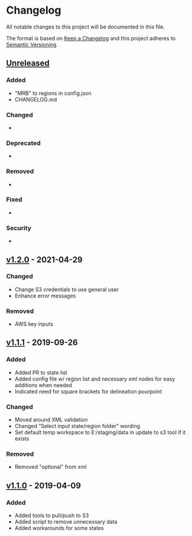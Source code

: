 # Changelog

All notable changes to this project will be documented in this file.

The format is based on [Keep a Changelog](http://keepachangelog.com/en/1.0.0/)
and this project adheres to [Semantic Versioning](http://semver.org/spec/v2.0.0.html).

## [Unreleased](https://github.com/USGS-WiM/StreamStats-Tools/tree/dev)

### Added 

- "MRB" to regions in config.json
- CHANGELOG.md

### Changed  

-

### Deprecated 

-

### Removed 

- 

### Fixed  

- 

### Security  

- 

## [v1.2.0](https://github.com/USGS-WiM/StreamStats-Tools/releases/tag/v1.2.0) - 2021-04-29

### Changed

- Change S3 credentials to use general user
- Enhance error messages

### Removed 

- AWS key inputs

## [v1.1.1](https://github.com/USGS-WiM/StreamStats-Tools/releases/tag/v1.1.1) - 2019-09-26

### Added 

- Added PR to state list
- Added config file w/ region list and necessary xml nodes for easy additions when needed
- Indicated need for square brackets for delineation pourpoint

### Changed  

- Moved around XML validation
- Changed "Select input state/region folder" wording
- Set default temp workspace to E:/staging/data in update to s3 tool if it exists

### Removed 

- Removed "optional" from xml

## [v1.1.0](https://github.com/USGS-WiM/StreamStats-Tools/releases/tag/v1.1.0) - 2019-04-09

### Added

- Added tools to pull/push to S3
- Added script to remove unnecessary data
- Added workarounds for some states
